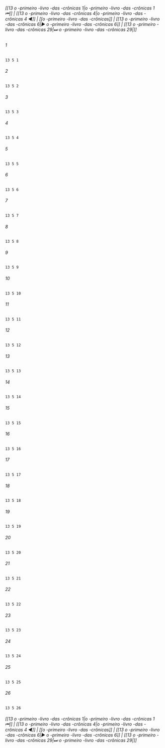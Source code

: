 
###### [[13 o -primeiro -livro -das -crônicas 1|o -primeiro -livro -das -crônicas 1 ⏮]] | [[13 o -primeiro -livro -das -crônicas 4|o -primeiro -livro -das -crônicas 4 ◀]] | [[o -primeiro -livro -das -crônicas]] | [[13 o -primeiro -livro -das -crônicas 6|▶ o -primeiro -livro -das -crônicas 6]] | [[13 o -primeiro -livro -das -crônicas 29|⏭ o -primeiro -livro -das -crônicas 29|]]

###### 1
``` verse
13 5 1 
```
###### 2
``` verse
13 5 2 
```
###### 3
``` verse
13 5 3 
```
###### 4
``` verse
13 5 4 
```
###### 5
``` verse
13 5 5 
```
###### 6
``` verse
13 5 6 
```
###### 7
``` verse
13 5 7 
```
###### 8
``` verse
13 5 8 
```
###### 9
``` verse
13 5 9 
```
###### 10
``` verse
13 5 10 
```
###### 11
``` verse
13 5 11 
```
###### 12
``` verse
13 5 12 
```
###### 13
``` verse
13 5 13 
```
###### 14
``` verse
13 5 14 
```
###### 15
``` verse
13 5 15 
```
###### 16
``` verse
13 5 16 
```
###### 17
``` verse
13 5 17 
```
###### 18
``` verse
13 5 18 
```
###### 19
``` verse
13 5 19 
```
###### 20
``` verse
13 5 20 
```
###### 21
``` verse
13 5 21 
```
###### 22
``` verse
13 5 22 
```
###### 23
``` verse
13 5 23 
```
###### 24
``` verse
13 5 24 
```
###### 25
``` verse
13 5 25 
```
###### 26
``` verse
13 5 26 
```

###### [[13 o -primeiro -livro -das -crônicas 1|o -primeiro -livro -das -crônicas 1 ⏮]] | [[13 o -primeiro -livro -das -crônicas 4|o -primeiro -livro -das -crônicas 4 ◀]] | [[o -primeiro -livro -das -crônicas]] | [[13 o -primeiro -livro -das -crônicas 6|▶ o -primeiro -livro -das -crônicas 6]] | [[13 o -primeiro -livro -das -crônicas 29|⏭ o -primeiro -livro -das -crônicas 29|]]

